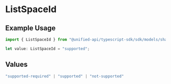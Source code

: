 # ListSpaceId

## Example Usage

```typescript
import { ListSpaceId } from "@unified-api/typescript-sdk/sdk/models/shared";

let value: ListSpaceId = "supported";
```

## Values

```typescript
"supported-required" | "supported" | "not-supported"
```